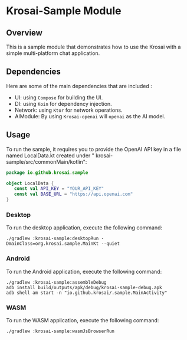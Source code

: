 # Krosai-Sample Module

## Overview

This is a sample module that demonstrates how to use the Krosai with a simple multi-platform chat application.

## Dependencies

Here are some of the main dependencies that are included :

- UI: using `Compose` for building the UI.
- DI: using `Koin` for dependency injection.
- Network: using `Ktor` for network operations.
- AIModule: By using `Krosai-openai` will `openai` as the AI model.

## Usage

To run the sample, it requires you to provide the OpenAI API key in a file named LocalData.kt created under "
krosai-sample/src/commonMain/kotlin":

 ```kotlin
package io.github.krosai.sample

object LocalData {
    const val API_KEY = "YOUR_API_KEY"
    const val BASE_URL = "https://api.openai.com"
}
 ```

### Desktop

To run the desktop application, execute the following command:

```shell
./gradlew :krosai-sample:desktopRun -DmainClass=org.krosai.sample.MainKt --quiet
```

### Android

To run the Android application, execute the following command:

```shell
./gradlew :krosai-sample:assembleDebug
adb install build/outputs/apk/debug/krosai-sample-debug.apk
adb shell am start -n "io.github.krosai/.sample.MainActivity"
```

### WASM

To run the WASM application, execute the following command:

```shell
./gradlew :krosai-sample:wasmJsBrowserRun
```
